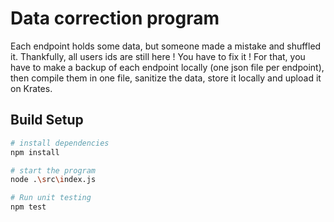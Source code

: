 # Data correction program
Each endpoint holds some data, but someone made a mistake and shuffled it.
Thankfully, all users ids are still here !
You have to fix it ! For that, you have to make a backup of each endpoint locally (one json file per endpoint),
then compile them in one file, sanitize the data, store it locally and upload it on Krates.
## Build Setup

``` bash
# install dependencies
npm install

# start the program
node .\src\index.js

# Run unit testing
npm test

```

